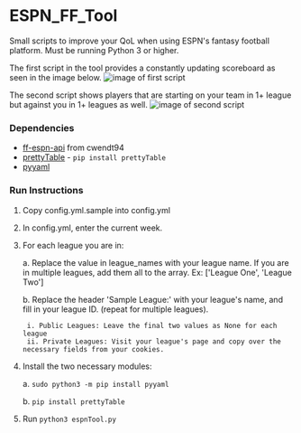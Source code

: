 # ESPN_FF_Tool
 Small scripts to improve your QoL when using ESPN's fantasy football platform. Must be running Python 3 or higher.
 
The first script in the tool provides a constantly updating scoreboard as seen in the image below.
![image of first script](https://i.imgur.com/5vDJKdB.png)

The second script shows players that are starting on your team in 1+ league but against you in 1+ leagues as well.
![image of second script](https://i.imgur.com/zV0Enpo.png)

### Dependencies
- [ff-espn-api](https://github.com/cwendt94/ff-espn-api) from cwendt94
- [prettyTable](https://github.com/jazzband/prettytable) - `pip install prettyTable`
- [pyyaml](https://github.com/yaml/pyyaml)

### Run Instructions
1. Copy config.yml.sample into config.yml 
2. In config.yml, enter the current week.
3. For each league you are in:

    a. Replace the value in league_names with your league name. If you are in multiple leagues, add them all to the array. Ex: ['League One', 'League Two']
    
    b. Replace the header 'Sample League:' with your league's name, and fill in your league ID. (repeat for multiple leagues).
    
        i. Public Leagues: Leave the final two values as None for each league
        ii. Private Leagues: Visit your league's page and copy over the necessary fields from your cookies.  
4. Install the two necessary modules:

    a. `sudo python3 -m pip install pyyaml`
    
    b. `pip install prettyTable`
5. Run `python3 espnTool.py`
